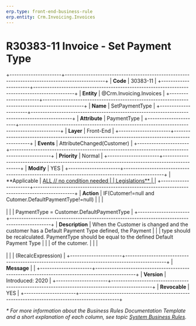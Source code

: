 ```yaml
---
erp.type: front-end-business-rule
erp.entity: Crm.Invoicing.Invoices
---
```


# R30383-11 Invoice - Set Payment Type
+----------------------+-----------------------------------------------------------------------------------------------+
| **Code**             | 30383-11                                                                                      |
+----------------------+-----------------------------------------------------------------------------------------------+
| **Entity**           | @Crm.Invoicing.Invoices                                                                       |
+----------------------+-----------------------------------------------------------------------------------------------+
| **Name**             | SetPaymentType                                                                                |
+----------------------+-----------------------------------------------------------------------------------------------+
| **Attribute**        | PaymentType                                                                                   |
+----------------------+-----------------------------------------------------------------------------------------------+
| **Layer**            | Front-End                                                                                     |
+----------------------+-----------------------------------------------------------------------------------------------+
| **Events**           | AttributeChanged(Customer)                                                                    |
+----------------------+-----------------------------------------------------------------------------------------------+
| **Priority**         | Normal                                                                                        |
+----------------------+-----------------------------------------------------------------------------------------------+
| **Modify**           | YES                                                                                           |
+----------------------+-----------------------------------------------------------------------------------------------+
| **Applicable         | [ALL // no condition needed                                                                   |
| Legislations**       | ](xref:applicable-legislations)                                                               |
+----------------------+-----------------------------------------------------------------------------------------------+
| **Action**           | IF(Cutomer!=null and Cutomer.DefaultPaymentType!=null)                                        |
|                      | <br/><br/>                                                                                    |
|                      | PaymentType = Customer.DefaultPaymentType                                                     |
+----------------------+-----------------------------------------------------------------------------------------------+
| **Description**      | When the Customer is changed and the customer has a Default Payment Type defined, the Payment |
|                      | type should be recalculated. PaymentType should be equal to the defined Default Payment Type  |
|                      | of the cutomer.                                                                               |
|                      | <br/><br/>                                                                                    |
|                      | (RecalcExpression)                                                                            |
+----------------------+-----------------------------------------------------------------------------------------------+
| **Message**          |                                                                                               |
+----------------------+-----------------------------------------------------------------------------------------------+
| **Version**          | Introduced: 2020                                                                              |
+----------------------+-----------------------------------------------------------------------------------------------+
| **Revocable**        | YES                                                                                           |
+----------------------+-----------------------------------------------------------------------------------------------+

*\* For more information about the Business Rules Documentation Template and a short explanation of each column, see
topic [System Business Rules](../templates/template-description-system-business-rules.md).*
